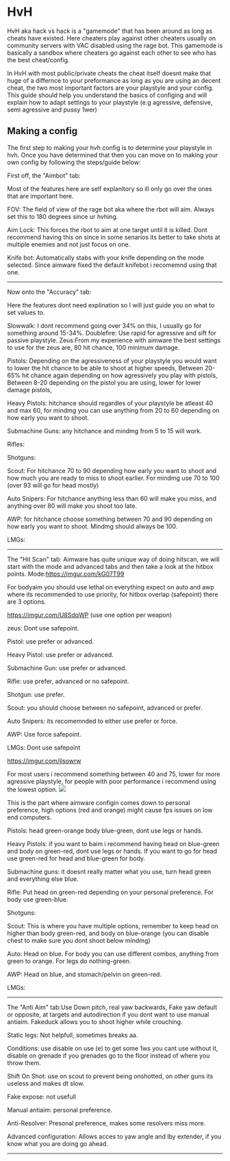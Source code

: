 # HvH

HvH aka hack vs hack is a "gamemode" that has been around as long as cheats have existed. Here cheaters play against other cheaters usually on community servers with VAC disabled using the rage bot. This gamemode is basically a sandbox where cheaters go against each other to see who has the best cheat/config.

In HvH with most public/private cheats the cheat itself doesnt make that huge of a differnce to your preformance as long as you are using an decent cheat, the two most important factors are your playstyle and your config. This guide should help you understand the basics of configing and will explain how to adapt settings to your playstyle (e.g agressive, defensive, semi agressive and pussy 1wer)

## Making a config

The first step to making your hvh config is to determine your playstyle in hvh. Once you have determined that then you can move on to making your own config by following the steps/guide below:

First off, the "Aimbot" tab:

Most of the features here are self explanitory so ill only go over the ones that are important here.

FOV: The field of view of the rage bot aka where the rbot will aim.
Always set this to 180 degrees since ur hvhing.

Aim Lock: This forces the rbot to aim at one target until it is killed.
Dont recommend having this on since in some senarios its better to take shots at multiple enemies and not just focus on one.

Knife bot: Automatically stabs with your knife depending on the mode selected. Since aimware fixed the default knifebot i recomemnd using that one.


---------------------------------------------------------------------------------------------------------------------------------------------------------------------------------

Now onto the "Accuracy" tab:

Here the features dont need explination so I will just guide you on what to set values to.

Slowwalk:
I dont recommend going over 34% on this, I usually go for something around 15-34%.
Doublefire: Use rapid for agressive and sift for passive playstyle.
Zeus:From my experience with aimware the best settings to use for the zeus are, 80 hit chance,
100 minimum damage.

Pistols:
Depending on the agressiveness of your playstyle you would want to lower the hit chance to be able to shoot at higher speeds,
Between 20-65% hit chance again depending on how agressively you play with pistols,
Between 8-20 depending on the pistol you are using, lower for lower damage pistols,


Heavy Pistols: hitchance should regardles of your playstyle be atleast 40 and max 60, for mindmg you can use anything from 20 to 60 depending on how early you want to shoot.
 
Submachine Guns: any hitchance and mindmg  from 5 to 15 will work.

Rifles: 

Shotguns: 

Scout: For hitchance 70 to 90 depending how early you want to shoot and how much you are ready to miss to shoot earlier. For mindmg use 70 to 100 (over 93 will go for head mostly) 

Auto Snipers: For hitchance anything less than 60 will make you miss, and anything over 80 will make you shoot too late.

AWP: for hitchance choose something between 70 and 90 depending on how early you want to shoot. Mindmg should always be 100.

LMGs:

---------------------------------------------------------------------------------------------------------------------------------------------------------------------------------

The "Hit Scan" tab: Aimware has quite unique way of doing hitscan, we will start with the mode and advanced tabs and then take a look at the hitbox points.
Mode:https://imgur.com/kG07T99

For bodyaim you should use lethal on everything expect on auto and awp where its recommended to use priority, for hitbox overlap (safepoint) there are 3 options.

https://imgur.com/U8SdqWP (use one option per weapon)

zeus: Dont use safepoint.

Pistol: use prefer or advanced.

Heavy Pistol: use prefer or advanced.

Submachine Gun: use prefer or advanced.

Rifle: use prefer, advanced or no safepoint.

Shotgun: use prefer.

Scout: you should choose between no safepoint, advanced or prefer.

Auto Snipers: its recomemnded to either use prefer or force.

AWP: Use force safepoint.

LMGs: Dont use safepoint

https://imgur.com/jlsowrw

For most users i recommend something between 40 and 75, lower for more agressive playstyle, for people with poor performance i recommend using the lowest option.
![](https://imgur.com/zZIboDs)

This is the part where aimware configin comes down to personal preference, high options (red and orange) might cause fps issues on low end computers.

Pistols: head green-orange body blue-green, dont use legs or hands.

Heavy Pistols: if you want to baim i recommend having head on blue-green and body on green-red, dont use legs or hands. If you want to go for head use green-red  for head and blue-green for body.

Submachine guns: it doesnt really matter what you use, turn head green and everything else blue.

Rifle: Put head on green-red depending on your personal preference. For body use green-blue.

Shotguns:

Scout: This is where you have multiple options, remember to keep head on higher than body green-red,  and body on blue-orange (you can disable chest to make sure you dont shoot below mindmg)

Auto: Head on blue. For body you can use different combos, anything from green to orange. For legs do nothing-green.

AWP: Head on blue, and stomach/pelvin on green-red.

LMGs:

-------------------------------------------------------------------------------------------------------------------------------------------------------------------------------

The "Anti Aim" tab:Use Down pitch, real yaw backwards, Fake yaw default or opposite, at targets and autodirection if you dont want to use manual antiaim. Fakeduck allows you to shoot higher while crouching.

Static legs: Not helpfull, sometimes breaks aa.

Conditions: use disable on use (e) to get some 1ws you cant use without it, disable on grenade if you grenades go to the floor instead of where you throw them.

Shift On Shot: use on scout to prevent being onshotted, on other guns its useless and makes dt slow.

Fake expose: not usefull

Manual antiaim: personal preference.

Anti-Resolver: Presonal preference, makes some resolvers miss more.

Advanced configuration: Allows acces to yaw angle and lby extender, if you know what you are doing go ahead.

---------------------------------------------------------------------------------------------------------------------------------------------------------------------------------
